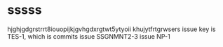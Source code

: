 # sssss
hjghjgdgrstrrt8iouopijkjgvhgdxrgtwt5ytyoii
khujytfrtgrwsers
issue key is TES-1, which is commits
issue SSGNMNT2-3
issue NP-1

